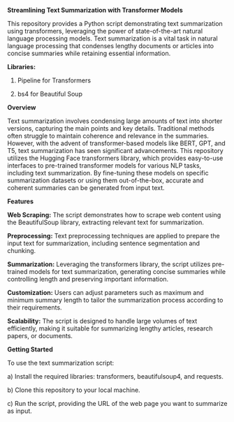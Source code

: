 **Streamlining Text Summarization with Transformer Models**

This repository provides a Python script demonstrating text summarization using transformers, leveraging the power of state-of-the-art natural language processing models. Text summarization is a vital task in natural language processing that condenses lengthy documents or articles into concise summaries while retaining essential information.

**Libraries:**

1. Pipeline for Transformers
   
2. bs4 for Beautiful Soup
   
**Overview**

Text summarization involves condensing large amounts of text into shorter versions, capturing the main points and key details. Traditional methods often struggle to maintain coherence and relevance in the summaries. However, with the advent of transformer-based models like BERT, GPT, and T5, text summarization has seen significant advancements. This repository utilizes the Hugging Face transformers library, which provides easy-to-use interfaces to pre-trained transformer models for various NLP tasks, including text summarization. By fine-tuning these models on specific summarization datasets or using them out-of-the-box, accurate and coherent summaries can be generated from input text.

**Features**

**Web Scraping:** The script demonstrates how to scrape web content using the BeautifulSoup library, extracting relevant text for summarization.

**Preprocessing:** Text preprocessing techniques are applied to prepare the input text for summarization, including sentence segmentation and chunking.

**Summarization:** Leveraging the transformers library, the script utilizes pre-trained models for text summarization, generating concise summaries while controlling length and preserving important information.

**Customization:** Users can adjust parameters such as maximum and minimum summary length to tailor the summarization process according to their requirements.

**Scalability:** The script is designed to handle large volumes of text efficiently, making it suitable for summarizing lengthy articles, research papers, or documents.

**Getting Started**

To use the text summarization script:

a) Install the required libraries: transformers, beautifulsoup4, and requests.

b) Clone this repository to your local machine.

c) Run the script, providing the URL of the web page you want to summarize as input.
